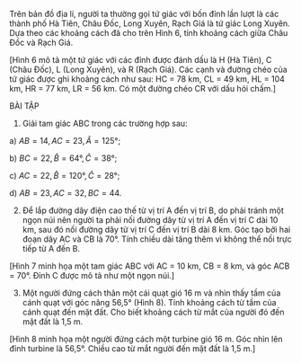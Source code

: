 Trên bản đồ địa lí, người ta thường gọi tứ giác với bốn đỉnh lần lượt là các thành phố Hà Tiên, Châu Đốc, Long Xuyên, Rạch Giá là tứ giác Long Xuyên. Dựa theo các khoảng cách đã cho trên Hình 6, tính khoảng cách giữa Châu Đốc và Rạch Giá.

[Hình 6 mô tả một tứ giác với các đỉnh được đánh dấu là H (Hà Tiên), C (Châu Đốc), L (Long Xuyên), và R (Rạch Giá). Các cạnh và đường chéo của tứ giác được ghi khoảng cách như sau: HC = 78 km, CL = 49 km, HL = 104 km, HR = 77 km, LR = 56 km. Có một đường chéo CR với dấu hỏi chấm.]

BÀI TẬP

1. Giải tam giác ABC trong các trường hợp sau:

a) $AB = 14, AC = 23, \widehat{A} = 125°$;

b) $BC = 22, \widehat{B} = 64°, \widehat{C} = 38°$;

c) $AC = 22, \widehat{B} = 120°, \widehat{C} = 28°$;

d) $AB = 23, AC = 32, BC = 44$.

2. Để lắp đường dây điện cao thế từ vị trí A đến vị trí B, do phải tránh một ngọn núi nên người ta phải nối đường dây từ vị trí A đến vị trí C dài 10 km, sau đó nối đường dây từ vị trí C đến vị trí B dài 8 km. Góc tạo bởi hai đoạn dây AC và CB là 70°. Tính chiều dài tăng thêm vì không thể nối trực tiếp từ A đến B.

[Hình 7 minh họa một tam giác ABC với AC = 10 km, CB = 8 km, và góc ACB = 70°. Đỉnh C được mô tả như một ngọn núi.]

3. Một người đứng cách thân một cái quạt gió 16 m và nhìn thấy tầm của cánh quạt với góc nâng 56,5° (Hình 8). Tính khoảng cách từ tầm của cánh quạt đến mặt đất. Cho biết khoảng cách từ mắt của người đó đến mặt đất là 1,5 m.

[Hình 8 minh họa một người đứng cách một turbine gió 16 m. Góc nhìn lên đỉnh turbine là 56,5°. Chiều cao từ mắt người đến mặt đất là 1,5 m.]